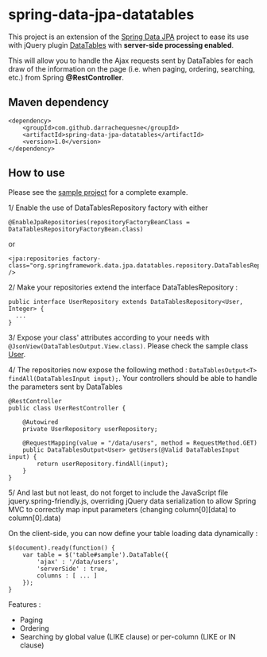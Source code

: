 # spring-data-jpa-datatables
This project is an extension of the [Spring Data JPA](https://github.com/spring-projects/spring-data-jpa) project to ease its use with jQuery plugin [DataTables](http://datatables.net/) with **server-side processing enabled**.

This will allow you to handle the Ajax requests sent by DataTables for each draw of the information on the page (i.e. when paging, ordering, searching, etc.) from Spring **@RestController**.

## Maven dependency

```
<dependency>
	<groupId>com.github.darrachequesne</groupId>
	<artifactId>spring-data-jpa-datatables</artifactId>
	<version>1.0</version>
</dependency>
```

## How to use

Please see the [sample project](https://github.com/darrachequesne/spring-data-jpa-datatables-sample) for a complete example. 

1/ Enable the use of DataTablesRepository factory with either
```
@EnableJpaRepositories(repositoryFactoryBeanClass = DataTablesRepositoryFactoryBean.class)
```
or 
```
<jpa:repositories factory-class="org.springframework.data.jpa.datatables.repository.DataTablesRepositoryFactoryBean" />
```

2/ Make your repositories extend the interface DataTablesRepository :

```
public interface UserRepository extends DataTablesRepository<User, Integer> {
  ...
}
```

3/ Expose your class' attributes according to your needs with ```@JsonView(DataTablesOutput.View.class)```. Please check the sample class [User](https://github.com/darrachequesne/spring-data-jpa-datatables-sample/blob/master/src/main/java/sample/model/User.java).

4/ The repositories now expose the following method : ```DataTablesOutput<T> findAll(DataTablesInput input);```. Your controllers should be able to handle the parameters sent by DataTables

```
@RestController
public class UserRestController {

	@Autowired
	private UserRepository userRepository;

	@RequestMapping(value = "/data/users", method = RequestMethod.GET)
	public DataTablesOutput<User> getUsers(@Valid DataTablesInput input) {
		return userRepository.findAll(input);
	}
}
```

5/ And last but not least, do not forget to include the JavaScript file jquery.spring-friendly.js, overriding jQuery data serialization to allow Spring MVC to correctly map input parameters (changing column[0][data] to column[0].data)


On the client-side, you can now define your table loading data dynamically :

```
$(document).ready(function() {
	var table = $('table#sample').DataTable({
		'ajax' : '/data/users',
		'serverSide' : true,
		columns : [ ... ]
	});
}
```

Features :
- Paging
- Ordering
- Searching by global value (LIKE clause) or per-column (LIKE or IN clause)

